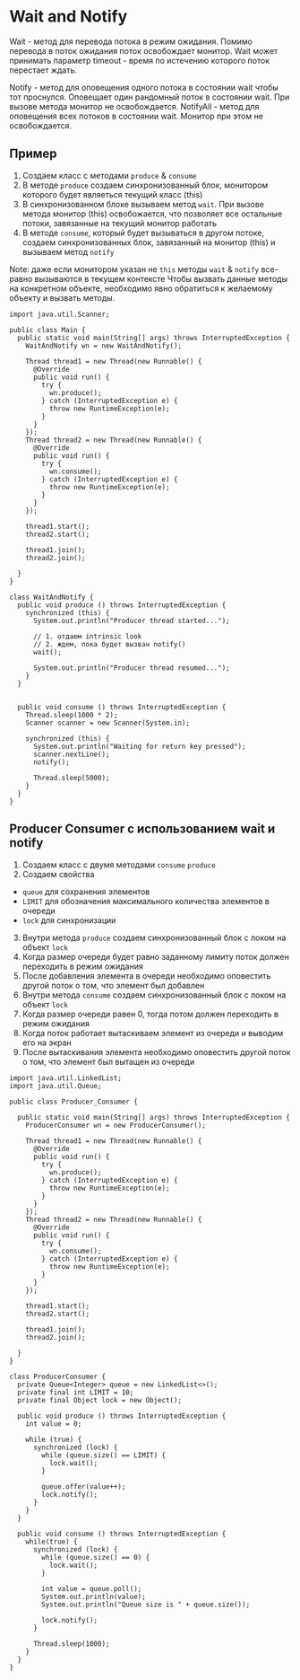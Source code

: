 # Wait and Notify

Wait - метод для перевода потока в режим ожидания. Помимо перевода в поток ожидания поток освобождает монитор.
Wait может принимать параметр timeout - время по истечению которого поток перестает ждать.

Notify - метод для оповещения одного потока в состоянии wait чтобы тот проснулся. Оповещает один рандомный поток в состоянии wait. При вызове метода монитор не освобождается.
NotifyAll - метод для оповещения всех потоков в состоянии wait. Монитор при этом не освобождается.

## Пример
1. Создаем класс с методами `produce` & `consume`
2. В методе `produce` создаем синхронизованный блок, монитором которого будет являеться текущий класс (this)
3. В синхронизованном блоке вызываем метод `wait`. При вызове метода монитор (this) освобожается, что позволяет все остальные потоки, завязанные на текущий монитор работать
4. В методе `consume`, который будет вызываться в другом потоке, создаем синхронизованных блок, завязанный на монитор (this) и вызываем метод `notify`

Note: даже если монитором указан не `this` методы `wait` & `notify` все-равно вызываются в текущем контексте
Чтобы вызвать данные методы на конкретном объекте, необходимо явно обратиться к желаемому объекту и вызвать методы. 
```
import java.util.Scanner;

public class Main {
  public static void main(String[] args) throws InterruptedException {
    WaitAndNotify wn = new WaitAndNotify();

    Thread thread1 = new Thread(new Runnable() {
      @Override
      public void run() {
        try {
          wn.produce();
        } catch (InterruptedException e) {
          throw new RuntimeException(e);
        }
      }
    });
    Thread thread2 = new Thread(new Runnable() {
      @Override
      public void run() {
        try {
          wn.consume();
        } catch (InterruptedException e) {
          throw new RuntimeException(e);
        }
      }
    });

    thread1.start();
    thread2.start();

    thread1.join();
    thread2.join();

  }
}

class WaitAndNotify {
  public void produce () throws InterruptedException {
    synchronized (this) {
      System.out.println("Producer thread started...");

      // 1. отдаем intrinsic look
      // 2. ждем, пока будет вызван notify()
      wait();

      System.out.println("Producer thread resumed...");
    }
  }


  public void consume () throws InterruptedException {
    Thread.sleep(1000 * 2);
    Scanner scanner = new Scanner(System.in);

    synchronized (this) {
      System.out.println("Waiting for return key pressed");
      scanner.nextLine();
      notify();

      Thread.sleep(5000);
    }
  }
}
```

## Producer Consumer с использованием wait и notify

1. Создаем класс с двумя методами `consume` `produce`
2. Создаем свойства 
- `queue` для сохранения элементов
- `LIMIT` для обозначения максимального количества элементов в очереди
- `lock` для синхронизации
3. Внутри метода `produce` создаем синхронизованный блок с локом на объект `lock`
4. Когда размер очереди будет равно заданному лимиту поток должен переходить в режим ожидания
5. После добавления элемента в очереди необходимо оповестить другой поток о том, что элемент был добавлен
6. Внутри метода `consume` создаем синхронизованный блок с локом на объект `lock`
7. Когда размер очереди равен 0, тогда потом должен переходить в режим ожидания
8. Когда поток работает вытаскиваем элемент из очереди и выводим его на экран
9. После вытаскивания элемента необходимо оповестить другой поток о том, что элемент был вытащен из очереди

```
import java.util.LinkedList;
import java.util.Queue;

public class Producer_Consumer {

  public static void main(String[] args) throws InterruptedException {
    ProducerConsumer wn = new ProducerConsumer();

    Thread thread1 = new Thread(new Runnable() {
      @Override
      public void run() {
        try {
          wn.produce();
        } catch (InterruptedException e) {
          throw new RuntimeException(e);
        }
      }
    });
    Thread thread2 = new Thread(new Runnable() {
      @Override
      public void run() {
        try {
          wn.consume();
        } catch (InterruptedException e) {
          throw new RuntimeException(e);
        }
      }
    });

    thread1.start();
    thread2.start();

    thread1.join();
    thread2.join();

  }
}

class ProducerConsumer {
  private Queue<Integer> queue = new LinkedList<>();
  private final int LIMIT = 10;
  private final Object lock = new Object();

  public void produce () throws InterruptedException {
    int value = 0;

    while (true) {
      synchronized (lock) {
        while (queue.size() == LIMIT) {
          lock.wait();
        }

        queue.offer(value++);
        lock.notify();
      }
    }
  }

  public void consume () throws InterruptedException {
    while(true) {
      synchronized (lock) {
        while (queue.size() == 0) {
          lock.wait();
        }

        int value = queue.poll();
        System.out.println(value);
        System.out.println("Queue size is " + queue.size());

        lock.notify();
      }

      Thread.sleep(1000);
    }
  }
}
```
